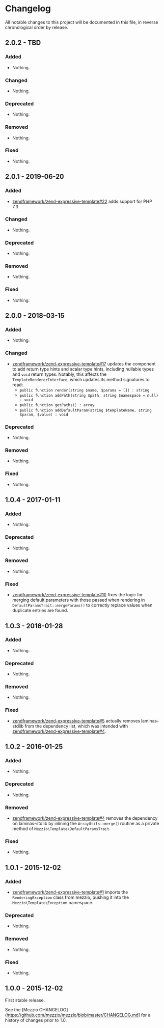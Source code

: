# Changelog

All notable changes to this project will be documented in this file, in reverse chronological order by release.

## 2.0.2 - TBD

### Added

- Nothing.

### Changed

- Nothing.

### Deprecated

- Nothing.

### Removed

- Nothing.

### Fixed

- Nothing.

## 2.0.1 - 2019-06-20

### Added

- [zendframework/zend-expressive-template#22](https://github.com/zendframework/zend-expressive-template/pull/22) adds support for PHP 7.3.

### Changed

- Nothing.

### Deprecated

- Nothing.

### Removed

- Nothing.

### Fixed

- Nothing.

## 2.0.0 - 2018-03-15

### Added

- Nothing.

### Changed

- [zendframework/zend-expressive-template#17](https://github.com/zendframework/zend-expressive-template/pull/17)
  updates the component to add return type hints and scalar type hints,
  including nullable types and `void` return types. Notably, this affects the
  `TemplateRendererInterface`, which updates its method signatures to read:
  - `public function render(string $name, $params = []) : string`
  - `public function addPath(string $path, string $namespace = null) : void`
  - `public function getPaths() : array`
  - `public function addDefaultParam(string $templateName, string $param, $value) : void`

### Deprecated

- Nothing.

### Removed

- Nothing.

### Fixed

- Nothing.

## 1.0.4 - 2017-01-11

### Added

- Nothing.

### Deprecated

- Nothing.

### Removed

- Nothing.

### Fixed

- [zendframework/zend-expressive-template#10](https://github.com/zendframework/zend-expressive-template/pull/10) fixes
  the logic for merging default parameters with those passed when rendering in
  `DefaultParamsTrait::mergeParams()` to correctly replace values when duplicate
  entries are found.

## 1.0.3 - 2016-01-28

### Added

- Nothing.

### Deprecated

- Nothing.

### Removed

- Nothing.

### Fixed

- [zendframework/zend-expressive-template#5](https://github.com/zendframework/zend-expressive-template/pull/5)
  actually removes laminas-stdlib from the dependency list, which was intended with
  [zendframework/zend-expressive-template#4](https://github.com/zendframework/zend-expressive-template/pull/4).

## 1.0.2 - 2016-01-25

### Added

- Nothing.

### Deprecated

- Nothing.

### Removed

- [zendframework/zend-expressive-template#4](https://github.com/zendframework/zend-expressive-template/pull/4) removes
  the dependency on laminas-stdlib by inlining the `ArrayUtils::merge(`) routine as a
  private method of `Mezzio\Template\DefaultParamsTrait`.

### Fixed

- Nothing.

## 1.0.1 - 2015-12-02

### Added

- [zendframework/zend-expressive-template#1](https://github.com/zendframework/zend-expressive-template/pull/1) imports
  the `RenderingException` class from mezzio, pushing it into the
  `Mezzio\Template\Exception` namespace.

### Deprecated

- Nothing.

### Removed

- Nothing.

### Fixed

- Nothing.

## 1.0.0 - 2015-12-02

First stable release.

See the [Mezzio CHANGELOG](https://github.com/mezzio/mezzio/blob/master/CHANGELOG.md]
for a history of changes prior to 1.0.
